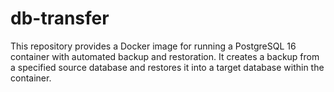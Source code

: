 # db-transfer
This repository provides a Docker image for running a PostgreSQL 16 container with automated backup and restoration. It creates a backup from a specified source database and restores it into a target database within the container.
